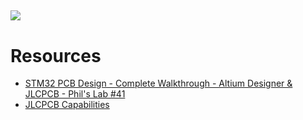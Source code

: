 ![](https://github.com/Ahmed-Zahran-AZ/STM32-PCB-Design/blob/main/Keyshot%20Render/Render/STM32.bip.61.png)
---
# Resources
- [STM32 PCB Design - Complete Walkthrough - Altium Designer & JLCPCB - Phil's Lab #41](https://www.youtube.com/watch?v=PMEpQZ90f34&t=6772s)
- [JLCPCB Capabilities](https://jlcpcb.com/capabilities/pcb-capabilities)
